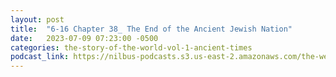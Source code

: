 ```yaml
---
layout: post
title:  "6-16 Chapter 38_ The End of the Ancient Jewish Nation"
date:   2023-07-09 07:23:00 -0500
categories: the-story-of-the-world-vol-1-ancient-times
podcast_link: https://nilbus-podcasts.s3.us-east-2.amazonaws.com/the-well-trained-mind/The%20Story%20of%20the%20World%20Vol.%201%20Ancient%20Times/6-16%20Chapter%2038_%20The%20End%20of%20the%20Ancient%20Jewish%20Nation.mp3
---
```

